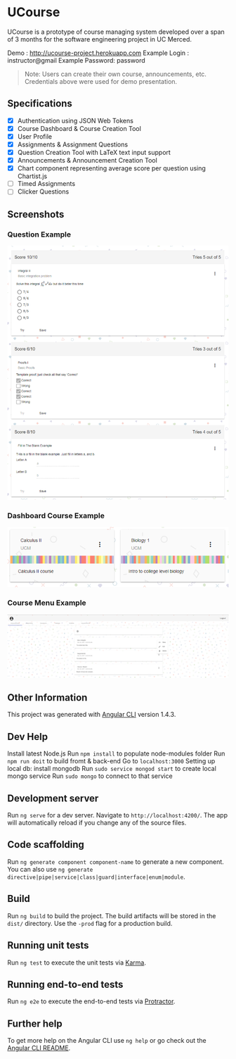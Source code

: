 # UCourse
UCourse is a prototype of course managing system developed over a span of 3 months for the software engineering project in UC Merced.

Demo : http://ucourse-project.herokuapp.com
Example Login :   instructor@gmail
Example Password: password
> Note: Users can create their own course, announcements, etc.
> Credentials above were used for demo presentation.

## Specifications

- [x] Authentication using JSON Web Tokens
- [x] Course Dashboard & Course Creation Tool
- [x] User Profile
- [x] Assignments & Assignment Questions 
- [x] Question Creation Tool with LaTeX text input support
- [x] Announcements & Announcement Creation Tool
- [x] Chart component representing average score per question using Chartist.js
- [ ] Timed Assignments
- [ ] Clicker Questions

## Screenshots

### Question Example

![Question Examples](https://github.com/dsklyar/ProjectUCourse/blob/master/images/Questions_Example.PNG?raw=true)

### Dashboard Course Example

![Dashboard Course Examples](https://github.com/dsklyar/ProjectUCourse/blob/master/images/Dashboard_Example.PNG?raw=true)

### Course Menu Example

![Course Menu  Examples](https://github.com/dsklyar/ProjectUCourse/blob/master/images/CourseMenu_Example.PNG?raw=true)

## Other Information

This project was generated with [Angular CLI](https://github.com/angular/angular-cli) version 1.4.3.

## Dev Help

Install latest Node.js
Run `npm install` to populate node-modules folder
Run `npm run doit` to build fromt & back-end
Go to `localhost:3000` 
Setting up local db:
    install mongodb
    Run `sudo service mongod start` to create local mongo service
    Run `sudo mongo` to connect to that service

## Development server

Run `ng serve` for a dev server. Navigate to `http://localhost:4200/`. The app will automatically reload if you change any of the source files.

## Code scaffolding

Run `ng generate component component-name` to generate a new component. You can also use `ng generate directive|pipe|service|class|guard|interface|enum|module`.

## Build

Run `ng build` to build the project. The build artifacts will be stored in the `dist/` directory. Use the `-prod` flag for a production build.

## Running unit tests

Run `ng test` to execute the unit tests via [Karma](https://karma-runner.github.io).

## Running end-to-end tests

Run `ng e2e` to execute the end-to-end tests via [Protractor](http://www.protractortest.org/).

## Further help

To get more help on the Angular CLI use `ng help` or go check out the [Angular CLI README](https://github.com/angular/angular-cli/blob/master/README.md).
